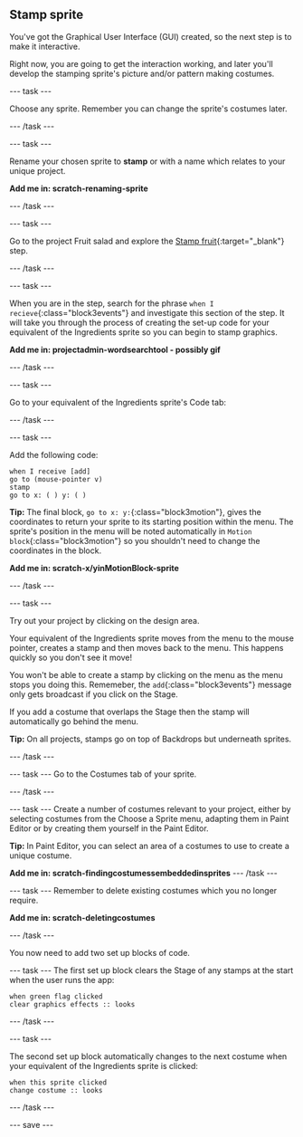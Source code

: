 ## Stamp sprite

You've got the Graphical User Interface (GUI) created, so the next step is to make it interactive.

Right now, you are going to get the interaction working, and later you'll develop the stamping sprite's picture and/or pattern making costumes.

--- task ---

Choose any sprite. Remember you can change the sprite's costumes later.

--- /task ---

--- task ---

Rename your chosen sprite to **stamp** or with a name which relates to your unique project. 

**Add me in: scratch-renaming-sprite**

--- /task ---

--- task ---

Go to the project Fruit salad and explore the [Stamp fruit](https://project.raspberrypi.org/en/projects/fruit-salad/1){:target="_blank"} step.

--- /task ---

--- task ---

When you are in the step, search for the phrase `when I recieve`{:class="block3events"} and investigate this section of the step. It will take you through the process of creating the set-up code for your equivalent of the Ingredients sprite so you can begin to stamp graphics.

**Add me in: projectadmin-wordsearchtool - possibly gif**

--- /task ---

--- task ---

Go to your equivalent of the Ingredients sprite's Code tab:

--- /task ---

--- task ---

Add the following code:
```blocks3
when I receive [add]
go to (mouse-pointer v)
stamp
go to x: ( ) y: ( )
```

**Tip:** The final block, `go to x: y:`{:class="block3motion"}, gives the coordinates to return your sprite to its starting position within the menu. The sprite's  position in the menu will be noted automatically in `Motion block`{:class="block3motion"} so you shouldn't need to change the coordinates in the block.

**Add me in: scratch-x/yinMotionBlock-sprite**

--- /task ---

--- task ---

Try out your project by clicking on the design area.

Your equivalent of the Ingredients sprite moves from the menu to the mouse pointer, creates a stamp and then moves back to the menu. This happens quickly so you don't see it move!

You won't be able to create a stamp by clicking on the menu as the menu stops you doing this. Rememeber, the `add`{:class="block3events"} message only gets broadcast if you click on the Stage.

If you add a costume that overlaps the Stage then the stamp will automatically go behind the menu. 

**Tip:** On all projects, stamps go on top of Backdrops but underneath sprites. 

--- /task ---

--- task ---
Go to the Costumes tab of your sprite.

--- /task ---

--- task ---
Create a number of costumes relevant to your project, either by selecting costumes from the Choose a Sprite menu, adapting them in Paint Editor or by creating them yourself in the Paint Editor. 

**Tip:** In Paint Editor, you can select an area of a costumes to use to create a unique costume.

**Add me in: scratch-findingcostumessembeddedinsprites**
--- /task ---

--- task ---
Remember to delete existing costumes which you no longer require.

**Add me in: scratch-deletingcostumes**

--- /task ---

You now need to add two set up blocks of code. 

--- task ---
The first set up block clears the Stage of any stamps at the start when the user runs the app:
```blocks3
when green flag clicked
clear graphics effects :: looks
```
--- /task ---

--- task ---

The second set up block automatically changes to the next costume when your equivalent of the Ingredients sprite is clicked:

```blocks3
when this sprite clicked
change costume :: looks
```
--- /task ---

--- save ---

